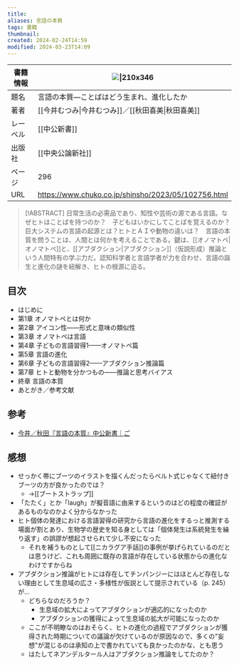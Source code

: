 ```yaml
---
title: 
aliases: 言語の本質
tags: 書籍
thumbnail: 
created: 2024-02-24T14:59
modified: 2024-03-23T14:09
---
```


| 書籍情報 | ![\|210x346](https://www.chuko.co.jp/book/102756.jpg) |
| ---- | ----------------------------------------------------- |
| 題名   | 言語の本質—ことばはどう生まれ、進化したか                                 |
| 著者   | [[今井むつみ\|今井むつみ]]／[[秋田喜美\|秋田喜美]]                       |
| レーベル | [[中公新書]]                                              |
| 出版社  | [[中央公論新社]]                                            |
| ページ  | 296                                                   |
| URL  | https://www.chuko.co.jp/shinsho/2023/05/102756.html   |

> [!ABSTRACT]
> 日常生活の必需品であり、知性や芸術の源である言語。なぜヒトはことばを持つのか？　子どもはいかにしてことばを覚えるのか？　巨大システムの言語の起源とは？ヒトとＡＩや動物の違いは？　言語の本質を問うことは、人間とは何かを考えることである。鍵は、[[オノマトペ|オノマトペ]]と、[[アブダクション|アブダクション]]（仮説形成）推論という人間特有の学ぶ力だ。認知科学者と言語学者が力を合わせ、言語の誕生と進化の謎を紐解き、ヒトの根源に迫る。

## 目次

- はじめに
- 第1章 オノマトペとは何か
- 第2章 アイコン性——形式と意味の類似性
- 第3章 オノマトペは言語
- 第4章 子どもの言語習得1——オノマトペ篇
- 第5章 言語の進化
- 第6章 子どもの言語習得2——アブダクション推論篇
- 第7章 ヒトと動物を分かつもの——推論と思考バイアス
- 終章 言語の本質
- あとがき／参考文献

## 参考

- [今井／秋田『言語の本質』中公新書｜ご](https://note.com/gotshu/n/nbca109f60648) 

## 感想

- せっかく帯にブーツのイラストを描くんだったらベルト式じゃなくて紐付きブーツの方が良かったのでは？
	- →[[ブートストラップ]]
- 「たたく」とか「laugh」が擬音語に由来するというのはどの程度の確証があるものなのかよく分からなかった
- ヒト個体の発達における言語習得の研究から言語の進化をするっと推測する場面が割とあり、生物学の歴史を知る身としては「個体発生は系統発生を繰り返す」の誤謬が想起させられて少し不安になった
	- それを補うものとして[[ニカラグア手話]]の事例が挙げられているのだとは思うけど、これも周囲に既存の言語が存在している状態からの進化なわけですからね
- アブダクション推論がヒトには存在してチンパンジーにはほとんど存在しない理由として生息域の広さ・多様性が仮説として提示されている（p. 245）が…
	- どちらなのだろうか？
		- 生息域の拡大によってアブダクションが適応的になったのか
		- アブダクションの獲得によって生息域の拡大が可能になったのか
	- ここが不明瞭なのはおそらく、ヒトの進化の過程でアブダクションが獲得された時期についての議論が欠けているのが原因なので、多くの"妄想"が混じるのは承知の上で書かれていても良かったのかな、とも思う
	- はたしてネアンデルタール人はアブダクション推論をしてたのか？
